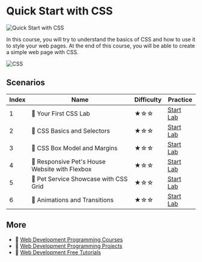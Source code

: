 # Quick Start with CSS

![Quick Start with CSS](https://cover-creator.appbot.io/quick-start-with-css.png)

In this course, you will try to understand the basics of CSS and how to use it to style your web pages. At the end of this course, you will be able to create a simple web page with CSS.

![CSS](https://img.shields.io/badge/CSS-whitesmoke?style=for-the-badge&logo=css)


## Scenarios

|   Index | Name                                          | Difficulty   | Practice                                                             |
|---------|-----------------------------------------------|--------------|----------------------------------------------------------------------|
|       1 | 📖 Your First CSS Lab                          | ★☆☆          | <a target='_blank' href='https://labex.io/labs/92744'>Start Lab</a>  |
|       2 | 📖 CSS Basics and Selectors                    | ★☆☆          | <a target='_blank' href='https://labex.io/labs/289074'>Start Lab</a> |
|       3 | 📖 CSS Box Model and Margins                   | ★☆☆          | <a target='_blank' href='https://labex.io/labs/289075'>Start Lab</a> |
|       4 | 📖 Responsive Pet's House Website with Flexbox | ★☆☆          | <a target='_blank' href='https://labex.io/labs/289076'>Start Lab</a> |
|       5 | 📖 Pet Service Showcase with CSS Grid          | ★☆☆          | <a target='_blank' href='https://labex.io/labs/289077'>Start Lab</a> |
|       6 | 📖 Animations and Transitions                  | ★☆☆          | <a target='_blank' href='https://labex.io/labs/289073'>Start Lab</a> |

## More

- 🔗 [Web Development Programming Courses](https://github.com/labex-labs/awesome-programming-courses)
- 🔗 [Web Development Programming Projects](https://github.com/labex-labs/awesome-programming-projects)
- 🔗 [Web Development Free Tutorials](https://github.com/labex-labs/web-development-free-tutorials)

